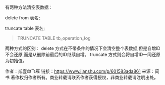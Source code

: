 


有两种方法清空表数据：

delete from 表名;

truncate table 表名;

> TRUNCATE TABLE tb_operation_log

两种方式的区别：
delete 方式在不带条件的情况下会清空整个表数据,但是自增ID不会还原,而是从删除前最后的ID继续自增。
truncate 方式则会将自增ID一同还原为初始值。

作者：貳壹单飞雁
链接：https://www.jianshu.com/p/601583ada861
来源：简书
著作权归作者所有。商业转载请联系作者获得授权，非商业转载请注明出处。

